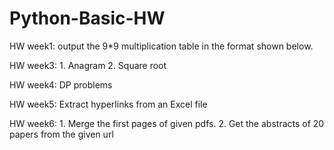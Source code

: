 # Python-Basic-HW
HW week1: output the 9*9 multiplication table in the format shown below.

HW week3: 1. Anagram  2. Square root

HW week4: DP problems

HW week5: Extract hyperlinks from an Excel file

HW week6: 1. Merge the first pages of given pdfs. 
          2. Get the abstracts of 20 papers from the given url 

